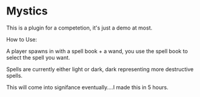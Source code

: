# Mystics
This is a plugin for a competetion, it's just a demo at most.

How to Use:

A player spawns in with a spell book + a wand, you use the spell book to select the spell you want.

Spells are currently either light or dark, dark representing more destructive spells.

This will come into signifance eventually....I made this in 5 hours.

